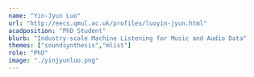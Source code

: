 ```yaml
---
name: "Yin-Jyun Luo"
url: "http://eecs.qmul.ac.uk/profiles/luoyin-jyun.html"
acadposition: "PhD Student"
blurb: "Industry-scale Machine Listening for Music and Audio Data"
themes: ["soundsynthesis","mlist"]
role: "PhD"
image: "./yinjyunluo.png"
---
```

